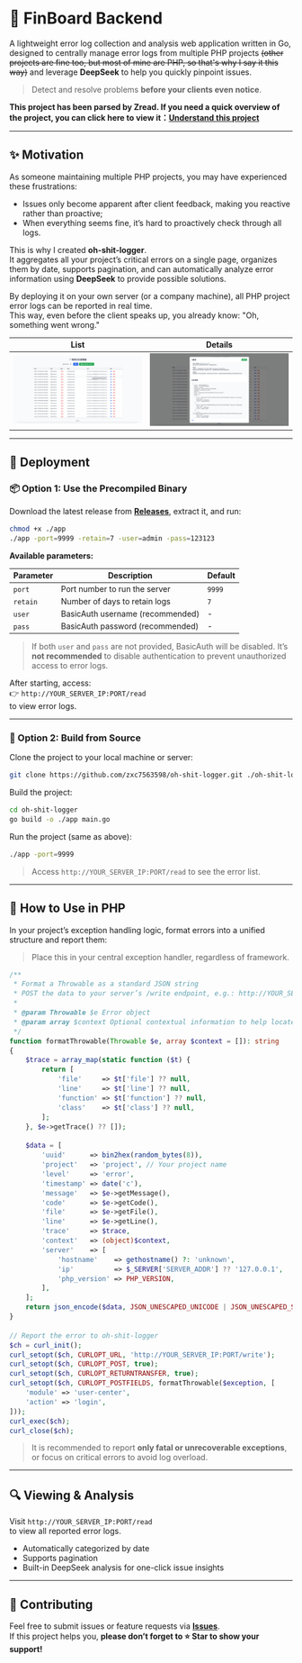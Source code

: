 # 🧾 FinBoard Backend

A lightweight error log collection and analysis web application written in Go, designed to centrally manage error logs from multiple PHP projects ~~(other projects are fine too, but most of mine are PHP, so that's why I say it this way)~~ and leverage **DeepSeek** to help you quickly pinpoint issues.

> Detect and resolve problems **before your clients even notice**.

**This project has been parsed by Zread. If you need a quick overview of the project, you can click here to view it：[Understand this project](https://zread.ai/zxc7563598/oh-shit-logger)**

---

## ✨ Motivation

As someone maintaining multiple PHP projects, you may have experienced these frustrations:

- Issues only become apparent after client feedback, making you reactive rather than proactive;
- When everything seems fine, it’s hard to proactively check through all logs.

This is why I created **oh-shit-logger**.  
It aggregates all your project’s critical errors on a single page, organizes them by date, supports pagination, and can automatically analyze error information using **DeepSeek** to provide possible solutions.

By deploying it on your own server (or a company machine), all PHP project error logs can be reported in real time.  
This way, even before the client speaks up, you already know: "Oh, something went wrong."

| List                                                                                          | Details                                                                                     |
| --------------------------------------------------------------------------------------------- | ------------------------------------------------------------------------------------------- |
| ​<img src="https://raw.githubusercontent.com/zxc7563598/oh-shit-logger/main/demo/0001.png"> ​ | ​<img src="https://raw.githubusercontent.com/zxc7563598/oh-shit-logger/main/demo/0002.png"> |

---

## 🚀 Deployment

### 📦 Option 1: Use the Precompiled Binary

Download the latest release from **[Releases](https://github.com/zxc7563598/oh-shit-logger/releases)**, extract it, and run:

```bash
chmod +x ./app
./app -port=9999 -retain=7 -user=admin -pass=123123
```

**Available parameters:**

| Parameter  | Description                      | Default  |
| ---------- | -------------------------------- | -------- |
| ​`port`​   | Port number to run the server    | ​`9999`​ |
| ​`retain`​ | Number of days to retain logs    | ​`7`​    |
| ​`user`​   | BasicAuth username (recommended) | -        |
| ​`pass`​   | BasicAuth password (recommended) | -        |

> If both `user` and `pass` are not provided, BasicAuth will be disabled. It’s **not recommended** to disable authentication to prevent unauthorized access to error logs.

After starting, access:  
👉 `http://YOUR_SERVER_IP:PORT/read`  
to view error logs.

---

### 🧰 Option 2: Build from Source

Clone the project to your local machine or server:

```bash
git clone https://github.com/zxc7563598/oh-shit-logger.git ./oh-shit-logger
```

Build the project:

```bash
cd oh-shit-logger
go build -o ./app main.go
```

Run the project (same as above):

```bash
./app -port=9999
```

> Access `http://YOUR_SERVER_IP:PORT/read` to see the error list.

---

## 🐘 How to Use in PHP

In your project’s exception handling logic, format errors into a unified structure and report them:

> Place this in your central exception handler, regardless of framework.

```php
/**
 * Format a Throwable as a standard JSON string
 * POST the data to your server’s /write endpoint, e.g.: http://YOUR_SERVER_IP:PORT/write
 *
 * @param Throwable $e Error object
 * @param array $context Optional contextual information to help locate issues
 */
function formatThrowable(Throwable $e, array $context = []): string
{
    $trace = array_map(static function ($t) {
        return [
            'file'     => $t['file'] ?? null,
            'line'     => $t['line'] ?? null,
            'function' => $t['function'] ?? null,
            'class'    => $t['class'] ?? null,
        ];
    }, $e->getTrace() ?? []);

    $data = [
        'uuid'      => bin2hex(random_bytes(8)),
        'project'   => 'project', // Your project name
        'level'     => 'error',
        'timestamp' => date('c'),
        'message'   => $e->getMessage(),
        'code'      => $e->getCode(),
        'file'      => $e->getFile(),
        'line'      => $e->getLine(),
        'trace'     => $trace,
        'context'   => (object)$context,
        'server'    => [
            'hostname'    => gethostname() ?: 'unknown',
            'ip'          => $_SERVER['SERVER_ADDR'] ?? '127.0.0.1',
            'php_version' => PHP_VERSION,
        ],
    ];
    return json_encode($data, JSON_UNESCAPED_UNICODE | JSON_UNESCAPED_SLASHES);
}

// Report the error to oh-shit-logger
$ch = curl_init();
curl_setopt($ch, CURLOPT_URL, 'http://YOUR_SERVER_IP:PORT/write');
curl_setopt($ch, CURLOPT_POST, true);
curl_setopt($ch, CURLOPT_RETURNTRANSFER, true);
curl_setopt($ch, CURLOPT_POSTFIELDS, formatThrowable($exception, [
    'module' => 'user-center',
    'action' => 'login',
]));
curl_exec($ch);
curl_close($ch);
```

> It is recommended to report **only fatal or unrecoverable exceptions**, or focus on critical errors to avoid log overload.

---

## 🔍 Viewing & Analysis

Visit `http://YOUR_SERVER_IP:PORT/read`  
to view all reported error logs.

- Automatically categorized by date
- Supports pagination
- Built-in DeepSeek analysis for one-click issue insights

---

## 🤝 Contributing

Feel free to submit issues or feature requests via **[Issues](https://github.com/zxc7563598/oh-shit-logger/issues)**.  
If this project helps you, **please don’t forget to ⭐️ Star to show your support!**
